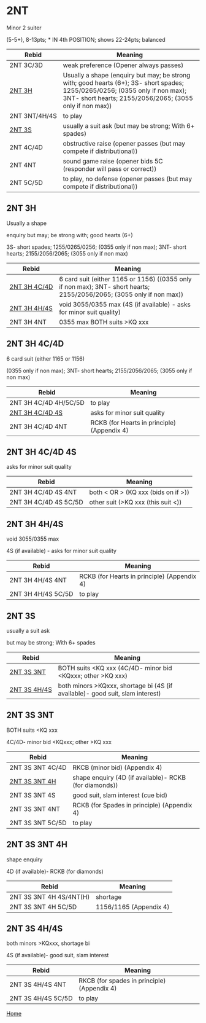 # 2NT

Minor 2 suiter

(5-5+), 8-13pts; * IN 4th POSITION; shows 22-24pts; balanced

| Rebid | Meaning |
|---|---|
| 2NT&nbsp;3C/3D | weak preference (Opener always passes) |
| [2NT&nbsp;3H](#2nt-3h) | Usually a shape (enquiry but may; be strong with; good hearts (6+); 3S- short spades; 1255/0265/0256; (0355 only if non max); 3NT- short hearts; 2155/2056/2065; (3055 only if non max)) |
| 2NT&nbsp;3NT/4H/4S | to play |
| [2NT&nbsp;3S](#2nt-3s) | usually a suit ask (but may be strong; With 6+ spades) |
| 2NT&nbsp;4C/4D | obstructive raise (opener passes (but may compete if distributional)) |
| 2NT&nbsp;4NT | sound game raise (opener bids 5C (responder will pass or correct)) |
| 2NT&nbsp;5C/5D | to play, no defense (opener passes (but may compete if distributional)) |

## 2NT&nbsp;3H

Usually a shape

enquiry but may; be strong with; good hearts (6+)

3S- short spades; 1255/0265/0256; (0355 only if non max); 3NT- short hearts; 2155/2056/2065; (3055 only if non max)

| Rebid | Meaning |
|---|---|
| [2NT&nbsp;3H&nbsp;4C/4D](#2nt-3h-4c4d) | 6 card suit (either 1165 or 1156) ((0355 only if non max); 3NT- short hearts; 2155/2056/2065; (3055 only if non max)) |
| [2NT&nbsp;3H&nbsp;4H/4S](#2nt-3h-4h4s) | void 3055/0355 max (4S (if available) - asks for minor suit quality) |
| 2NT&nbsp;3H&nbsp;4NT | 0355 max BOTH suits >KQ xxx |

## 2NT&nbsp;3H&nbsp;4C/4D

6 card suit (either 1165 or 1156)

(0355 only if non max); 3NT- short hearts; 2155/2056/2065; (3055 only if non max)

| Rebid | Meaning |
|---|---|
| 2NT&nbsp;3H&nbsp;4C/4D&nbsp;4H/5C/5D | to play |
| [2NT&nbsp;3H&nbsp;4C/4D&nbsp;4S](#2nt-3h-4c4d-4s) | asks for minor suit quality |
| 2NT&nbsp;3H&nbsp;4C/4D&nbsp;4NT | RCKB (for Hearts in principle) (Appendix 4) |

## 2NT&nbsp;3H&nbsp;4C/4D&nbsp;4S

asks for minor suit quality

| Rebid | Meaning |
|---|---|
| 2NT&nbsp;3H&nbsp;4C/4D&nbsp;4S&nbsp;4NT | both < OR > (KQ xxx (bids on if >)) |
| 2NT&nbsp;3H&nbsp;4C/4D&nbsp;4S&nbsp;5C/5D | other suit (>KQ xxx (this suit <)) |

## 2NT&nbsp;3H&nbsp;4H/4S

void 3055/0355 max

4S (if available) - asks for minor suit quality

| Rebid | Meaning |
|---|---|
| 2NT&nbsp;3H&nbsp;4H/4S&nbsp;4NT | RCKB (for Hearts in principle) (Appendix 4) |
| 2NT&nbsp;3H&nbsp;4H/4S&nbsp;5C/5D | to play |

## 2NT&nbsp;3S

usually a suit ask

but may be strong; With 6+ spades

| Rebid | Meaning |
|---|---|
| [2NT&nbsp;3S&nbsp;3NT](#2nt-3s-3nt) | BOTH suits <KQ xxx (4C/4D- minor bid <KQxxx; other >KQ xxx) |
| [2NT&nbsp;3S&nbsp;4H/4S](#2nt-3s-4h4s) | both minors >KQxxx, shortage bi (4S (if available)- good suit, slam interest) |

## 2NT&nbsp;3S&nbsp;3NT

BOTH suits <KQ xxx

4C/4D- minor bid <KQxxx; other >KQ xxx

| Rebid | Meaning |
|---|---|
| 2NT&nbsp;3S&nbsp;3NT&nbsp;4C/4D | RKCB (minor bid) (Appendix 4) |
| [2NT&nbsp;3S&nbsp;3NT&nbsp;4H](#2nt-3s-3nt-4h) | shape enquiry (4D (if available)- RCKB (for diamonds)) |
| 2NT&nbsp;3S&nbsp;3NT&nbsp;4S | good suit, slam interest (cue bid) |
| 2NT&nbsp;3S&nbsp;3NT&nbsp;4NT | RCKB (for Spades in principle) (Appendix 4) |
| 2NT&nbsp;3S&nbsp;3NT&nbsp;5C/5D | to play |

## 2NT&nbsp;3S&nbsp;3NT&nbsp;4H

shape enquiry

4D (if available)- RCKB (for diamonds)

| Rebid | Meaning |
|---|---|
| 2NT&nbsp;3S&nbsp;3NT&nbsp;4H&nbsp;4S/4NT(H) | shortage |
| 2NT&nbsp;3S&nbsp;3NT&nbsp;4H&nbsp;5C/5D | 1156/1165 (Appendix 4) |

## 2NT&nbsp;3S&nbsp;4H/4S

both minors >KQxxx, shortage bi

4S (if available)- good suit, slam interest

| Rebid | Meaning |
|---|---|
| 2NT&nbsp;3S&nbsp;4H/4S&nbsp;4NT | RKCB (for spades in principle) (Appendix 4) |
| 2NT&nbsp;3S&nbsp;4H/4S&nbsp;5C/5D | to play |

[Home](../index.md)
